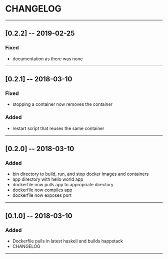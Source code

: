 # CHANGELOG

---

## [0.2.2] -- 2019-02-25
### Fixed
- documentation as there was none

---

## [0.2.1] -- 2018-03-10
### Fixed
- stopping a container now removes the container
### Added
- restart script that reuses the same container

---

## [0.2.0] -- 2018-03-10
### Added
- bin directory to build, run, and stop docker images and containers
- app directory with hello world app
- dockerfile now pulls app to appropriate directory
- dockerfile now compiles app
- dockerfile now exposes port

---

## [0.1.0] -- 2018-03-10
### Added
- Dockerfile pulls in latest haskell and builds happstack
- CHANGELOG

---
